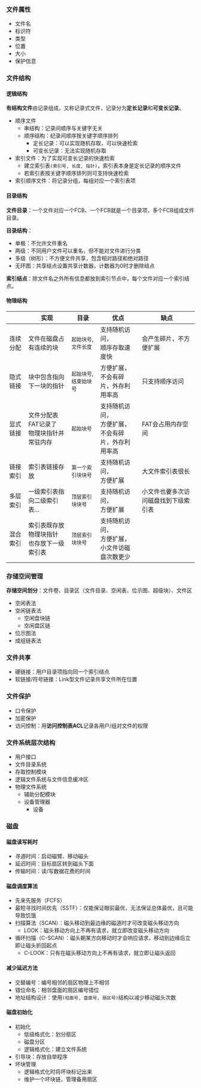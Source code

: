 
### 文件属性

- 文件名
- 标识符
- 类型
- 位置
- 大小
- 保护信息

### 文件结构

#### 逻辑结构

**有结构文件**由记录组成，又称记录式文件，记录分为**定长记录**和**可变长记录**。

- 顺序文件
  - 串结构：记录间顺序与关键字无关
  - 顺序结构：纪录间顺序按关键字顺序排列
    - 定长记录：可以实现随机存取，可以快速检索
    - 可变长记录：无法实现随机存取
- 索引文件：为了实现可变长记录的快速检索
  - 建立索引表`(索引号, 长度, 指针)`，索引表本身是定长记录的顺序文件
  - 若索引表按关键字顺序排列则可支持快速检索
- 索引顺序文件：将记录分组，每组对应一个索引表项

#### 目录结构

**文件目录**：一个文件对应一个FCB、一个FCB就是一个目录项，多个FCB组成文件目录。

**目录结构**：

- 单极：不允许文件重名
- 两级：不同用户文件可以重名，但不能对文件进行分类
- 多级（树形）：不方便文件共享，包含相对路径和绝对路径
- 无环图：共享结点设置共享计数器，计数器为0时才删除结点

**索引结点**：除文件名之外所有信息都放到索引节点中，每个文件对应一个索引结点。

#### 物理结构

|          | 实现                                          | 目录                    | 优点                                                       | 缺点                                 |
| -------- | --------------------------------------------- | ----------------------- | ---------------------------------------------------------- | ------------------------------------ |
| 连续分配 | 文件在磁盘占有连续的块                        | `起始块号`,`文件长度`   | 支持随机访问，<br/>顺序存取速度快                          | 会产生碎片，不方便扩展               |
| 隐式链接 | 块中包含指向下一块的指针                      | `起始块号`,`结束始块号` | 方便扩展，<br/>不会有碎片，外存利用率高                    | 只支持顺序访问                       |
| 显式链接 | 文件分配表FAT记录了<br>物理块指针并常驻内存   | `起始块号`              | 支持随机访问，<br/>方便扩展，<br/>不会有碎片，外存利用率高 | FAT会占用内存空间                    |
| 链接索引 | 索引表链接存放                                | `第一个索引块块号`      | 支持随机访问，<br/>方便扩展                                | 大文件索引表很长                     |
| 多层索引 | 一级索引表指向二级索引表…                     | `顶层索引块块号`        | 支持随机访问，<br/>方便扩展                                | 小文件也要多次访问磁盘找到下级索引表 |
| 混合索引 | 索引表既存放物理块指针<br/>也存放下一级索引表 | `顶层索引块块号`        | 支持随机访问，<br/>方便扩展，<br/>小文件访磁盘次数更少     |                                      |

### 存储空间管理

**存储空间划分**：文件卷、目录区（文件目录、空闲表、位示图、超级块）、文件区

- 空闲表法
- 空闲链表法
  - 空闲盘块链
  - 空闲盘区链
- 位示图法
- 成组链表法

### 文件共享

- 硬链接：用户目录项指向同一个索引结点
- 软链接/符号链接：Link型文件记录共享文件所在位置

### 文件保护

- 口令保护
- 加密保护
- 访问控制：用**访问控制表ACL**记录各用户/组对文件的权限

### 文件系统层次结构

- 用户接口
- 文件目录系统
- 存取控制模块
- 逻辑文件系统与文件信息缓冲区
- 物理文件系统
  - 辅助分配模块
  - 设备管理器
    - 设备

### 磁盘

#### 磁盘读写耗时

- 寻道时间：启动磁臂、移动磁头
- 延迟时间：目标扇区转到磁头下面
- 传输时间：读/写数据花费的时间

#### 磁盘调度算法

- 先来先服务（FCFS）
- 最短寻找时间优先（SSTF）：仅能保证眼前最优，无法保证总体最优，且可能导致饥饿
- 扫描算法（SCAN）：磁头移动到最边缘的磁道时才可改变磁头移动方向
  - LOOK：磁头移动方向上不再有请求，就立即改变磁头移动方向
- 循环扫描（C-SCAN）：磁头朝某方向移动时才会响应请求，移动到边缘后立即让磁头折回起点
  - C-LOOK：只有在磁头移动方向上不再有请求，就立即让磁头返回

#### 减少延迟方法

- 交替编号：编号相邻的扇区物理上不相邻
- 错位命名：相邻盘面的扇区编号错位
- 地址结构设计：使用`(柱面号, 盘面号, 扇区号)`结构以减少移动磁头次数

#### 磁盘初始化

- 初始化
  - 低级格式化：划分扇区
  - 磁盘分区
  - 逻辑格式化：建立文件系统
- 引导块：存放自举程序
- 坏块管理
  - 逻辑格式化时将坏块标记出来
  - 维护一个坏块链，管理备用扇区
